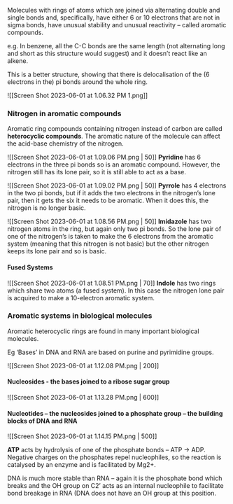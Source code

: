 Molecules with rings of atoms which are joined via alternating double and single bonds and, specifically, have either 6 or 10 electrons that are not in sigma bonds, have unusual stability and unusual reactivity – called aromatic compounds.

e.g. In benzene, all the C-C bonds are the same length (not alternating long and short as this structure would suggest) and it doesn’t react like an alkene.

This is a better structure, showing that there is delocalisation of the (6 electrons in the) pi bonds around the whole ring. 

![[Screen Shot 2023-06-01 at 1.06.32 PM 1.png]]

### Nitrogen in aromatic compounds
Aromatic ring compounds containing nitrogen instead of carbon are called **heterocyclic compounds**. The aromatic nature of the molecule can affect the acid-base chemistry of the nitrogen.

![[Screen Shot 2023-06-01 at 1.09.06 PM.png | 50]] **Pyridine** has 6 electrons in the three pi bonds so is an aromatic compound. However, the nitrogen still has its lone pair, so it is still able to act as a base.

![[Screen Shot 2023-06-01 at 1.09.02 PM.png | 50]] **Pyrrole** has 4 electrons in the two pi bonds, but if it adds the two electrons in the nitrogen’s lone pair, then it gets the six it needs to be aromatic. When it does this, the nitrogen is no longer basic.

![[Screen Shot 2023-06-01 at 1.08.56 PM.png | 50]] **Imidazole** has two nitrogen atoms in the ring, but again only two pi bonds. So the lone pair of one of the nitrogen’s is taken to make the 6 electrons from the aromatic system (meaning that this nitrogen is not basic) but the other nitrogen keeps its lone pair and so is basic.

#### Fused Systems
![[Screen Shot 2023-06-01 at 1.08.51 PM.png | 70]] **Indole** has two rings which share two atoms (a fused system). In this case the nitrogen lone pair is acquired to make a 10-electron aromatic system.

### Aromatic systems in biological molecules

Aromatic heterocyclic rings are found in many important biological molecules.

Eg ‘Bases’ in DNA and RNA are based on purine and pyrimidine groups.

![[Screen Shot 2023-06-01 at 1.12.08 PM.png | 200]]

#### Nucleosides - the bases joined to a ribose sugar group

![[Screen Shot 2023-06-01 at 1.13.28 PM.png | 600]]

#### Nucleotides – the nucleosides joined to a phosphate group – the building blocks of DNA and RNA

![[Screen Shot 2023-06-01 at 1.14.15 PM.png | 500]]

**ATP** acts by hydrolysis of one of the phosphate bonds – ATP → ADP. Negative charges on the phosphates repel nucleophiles, so the reaction is catalysed by an enzyme and is facilitated by Mg2+.

DNA is much more stable than RNA – again it is the phosphate bond which breaks and the OH group on C2’ acts as an internal nucleophile to facilitate bond breakage in RNA (DNA does not have an OH group at this position.
